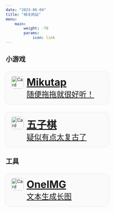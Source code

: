 ```yaml
---
date: "2023-06-04"
title: "相关网站"
menu:
    main:
        weight: -70
        params:
            icon: link
---
```


## 小游戏

<!--Mikutap-->
<a class="card" href="https://inscripoem.github.io/mikutap/" target="_blank">
    <img src="https://inscripoem.github.io/mikutap/favicon.ico" alt="Card image" class="card-img">
    <div class="card-text">
        <p class='card-title'>Mikutap</p>
        <p class='card-discription'>随便拖拖就很好听！</p>
    </div>
</a>

<!--五子棋-->
<a class="card" href="https://inscripoem.github.io/gobang/" target="_blank">
    <img src="https://inscripoem.github.io/gobang/favicon.png" alt="Card image" class="card-img">
    <div class="card-text">
        <p class='card-title'>五子棋</p>
        <p class='card-discription'>疑似有点太复古了</p>
    </div>
</a>

## 工具

<!--OneIMG-->
<a class="card" href="https://oneimg-ins.vercel.app/" target="_blank">
    <img src="https://oneimg-ins.vercel.app/icon.png" alt="Card image" class="card-img">
    <div class="card-text">
        <p class='card-title'>OneIMG</p>
        <p class='card-discription'>文本生成长图</p>
    </div>
</a>

<style>
.card {
  display: flex;
  margin: 2em 0;
  width: 22em;
  align-items: left;
  border-radius: 12px;
  padding: 10px;
  transition: all 0.3s ease-in-out;
  box-shadow: 0px 0px 6px rgba(0, 0, 0, 0.1);
  background-color: #fafafa;
}

html[data-scheme='dark'] .card {
  background-color: #333;
}

.card:hover {
  transform: scale(1.01);
  box-shadow: 0px 0px 15px rgba(0, 0, 0, 0.2);
}

.card-img {
  border-radius: 7px;
  margin: 0.2em 0.6em;
  object-fit: contain;
  width: 40px;
}

.card-text {
  display: flex;
  flex-direction: column;
  justify-content: center;
}

.card-title {
  margin: 0;
  margin-top: 0.1em;
  font-size: 2rem;
  font-weight: bold;
}

.card-discription {
  margin: 0;
  margin-bottom: 0.2em;
  font-size: 1.5rem;
}
</style>

